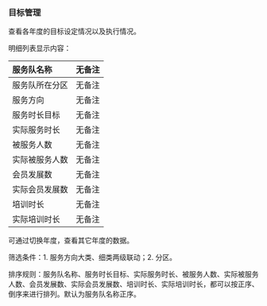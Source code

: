 ### 目标管理

查看各年度的目标设定情况以及执行情况。

明细列表显示内容：

| 服务队名称 | 无备注 |
| :--- | :--- |
| 服务队所在分区 | 无备注 |
| 服务方向 | 无备注 |
| 服务时长目标 | 无备注 |
| 实际服务时长 | 无备注 |
| 被服务人数 | 无备注 |
| 实际被服务人数 | 无备注 |
| 会员发展数 | 无备注 |
| 实际会员发展数 | 无备注 |
| 培训时长 | 无备注 |
| 实际培训时长 | 无备注 |

可通过切换年度，查看其它年度的数据。

筛选条件：1. 服务方向大类、细类两级联动；2. 分区。

排序规则：服务队名称、服务时长目标、实际服务时长、被服务人数、实际被服务人数、会员发展数、实际会员发展数、培训时长、实际培训时长，都可以按正序、倒序来进行排列。默认为服务队名称正序。




